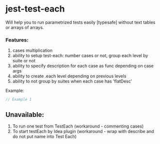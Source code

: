 # jest-test-each

Will help you to run parametrized tests easily [typesafe] without text tables or arrays of arrays.

### Features: 
1. cases multiplication
2. ability to setup test-each: number cases or not, group each level by suite or not
2. ability to specify description for each case as func depending on case args
3. ability to create .each level depending on previous levels
4. ability to not group by suites when each case has 'flatDesc'

Example:
```typescript 
// Example 1


```

## Unavailable: 

1. To run one test from TestEach (workaround - commenting cases)
2. To start testEach by Idea plugin (workaround - wrap with describe and do not put name into Test Each)